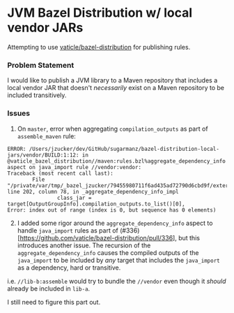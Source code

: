 # JVM Bazel Distribution w/ local vendor JARs

Attempting to use [vaticle/bazel-distribution](https://github.com/vaticle/bazel-distribution) for publishing rules.

### Problem Statement

I would like to publish a JVM library to a Maven repository that includes a local vendor JAR that doesn't _necessarily_ exist on a Maven repository to be included transitively.

### Issues

1. On `master`, error when aggregating `compilation_outputs` as part of `assemble_maven` rule:

```
ERROR: /Users/jzucker/dev/GitHub/sugarmanz/bazel-distribution-local-jars/vendor/BUILD:1:12: in @vaticle_bazel_distribution//maven:rules.bzl%aggregate_dependency_info aspect on java_import rule //vendor:vendor: 
Traceback (most recent call last):
        File "/private/var/tmp/_bazel_jzucker/79455980711f6ad435ad72790d6cbd9f/external/vaticle_bazel_distribution/maven/rules.bzl", line 202, column 78, in _aggregate_dependency_info_impl
                class_jar = target[OutputGroupInfo].compilation_outputs.to_list()[0],
Error: index out of range (index is 0, but sequence has 0 elements)
```

2. I added some rigor around the `aggregate_dependency_info` aspect to handle `java_import` rules as part of (#336)[https://github.com/vaticle/bazel-distribution/pull/336], but this introduces another issue. The recursion of the `aggregate_dependency_info` causes the compiled outputs of the `java_import` to be included by _any_ target that includes the `java_import` as a dependency, hard or transitive.

i.e. `//lib-b:assemble` would try to bundle the `//vendor` even though it _should_ already be included in `lib-a`.

I still need to figure this part out.